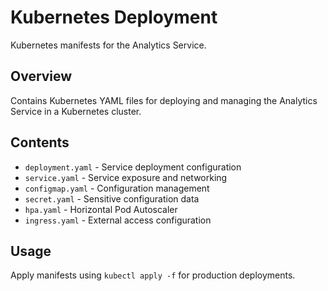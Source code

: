# Kubernetes Deployment

Kubernetes manifests for the Analytics Service.

## Overview

Contains Kubernetes YAML files for deploying and managing the Analytics Service in a Kubernetes cluster.

## Contents

- `deployment.yaml` - Service deployment configuration
- `service.yaml` - Service exposure and networking
- `configmap.yaml` - Configuration management
- `secret.yaml` - Sensitive configuration data
- `hpa.yaml` - Horizontal Pod Autoscaler
- `ingress.yaml` - External access configuration

## Usage

Apply manifests using `kubectl apply -f` for production deployments.
